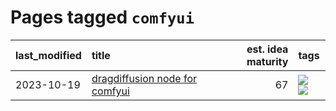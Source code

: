 # Pages tagged `comfyui`

|last_modified|title|est. idea maturity|tags
|:---|:---|---:|:---|
|2023-10-19|[dragdiffusion node for comfyui](../comfyui_dragdiffusion.md)|67|[![](https://img.shields.io/badge/tag-comfyui-b08442)](../tags/comfyui.md) [![](https://img.shields.io/badge/tag-tooling-12f6d5)](../tags/tooling.md)|